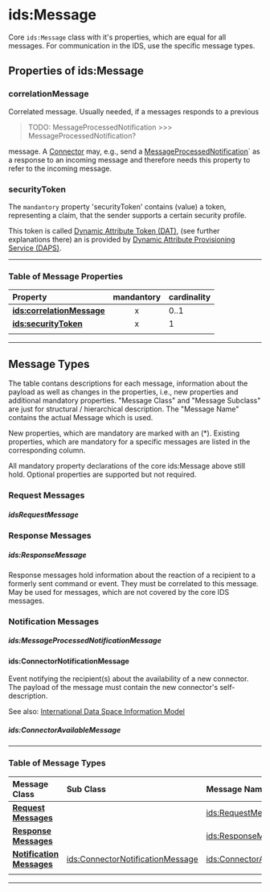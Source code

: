 # ids:Message

Core `ids:Message` class with it's properties, which are equal for all messages.
 For communication in the IDS, use the specific message types.


## Properties of ids:Message

### correlationMessage

Correlated message. Usually needed, if a messages responds to a previous

> TODO: MessageProcessedNotification >>> MessageProcessedNotification?

 message. A [Connector](../../Connector/) may, e.g., send a [MessageProcessedNotification](#messageprocessednotificationmessage)` as
 a response to an incoming message and therefore needs this property to
 refer to the incoming message.


### securityToken

The `mandantory` property 'securityToken' contains (value) a token, representing a claim, that
 the sender supports a certain security profile.

This token is called [Dynamic Attribute Token (DAT)](../../DAPS/README.md#dynamic-attribute-token-dat),
 (see further explanations there) an is provided by [Dynamic Attribute Provisioning Service (DAPS)](/DAPS/README.md#dynamic-attribute-provisioning-service-daps). 

---

### Table of Message Properties

|**Property**|mandantory|cardinality|
|:---|:---:|:---|
|**[ids:correlationMessage](#correlationmessage)**|x|0..1|                        
|**[ids:securityToken](#securityToken)**|x|1|                        
|||

---

## Message Types

The table contans descriptions for each message, information about the payload
 as well as changes in the properties, i.e., new properties and additional
 mandatory properties. "Message Class" and "Message Subclass" are just for
 structural / hierarchical description. The "Message Name" contains the
 actual Message which is used.
 
New properties, which are mandatory are marked with an (*). Existing
 properties, which are mandatory for a specific messages are listed
 in the corresponding column.

All mandatory property declarations of the core ids:Message above still hold.
 Optional properties are supported but not required.


### Request Messages

##### idsRequestMessage

### Response Messages

##### ids:ResponseMessage

Response messages hold information about the reaction of a recipient to a
 formerly sent command or event. They must be correlated to this message. May
 be used for messages, which are not covered by the core IDS messages.


### Notification Messages

##### ids:MessageProcessedNotificationMessage

#### ids:ConnectorNotificationMessage

Event notifying the recipient(s) about the availability of a new connector.
 The payload of the message must contain the new connector's self-description.

See also: [International Data Space Information Model](https://w3id.org/idsa/core)

##### ids:ConnectorAvailableMessage

---

### Table of Message Types

| **Message Class** | Sub Class | Message Name |
|:---|:---|:---|
|**[Request Messages](#request-messages)**            |                                 | [ids:RequestMessage](#requestmessage)
|**[Response Messages](#response-messages)**            |                               | [ids:ResponseMessage](#responsemessage)
|**[Notification Messages](#notification-messages)**  | [ids:ConnectorNotificationMessage](#connectornotificationmessage) | [ids:ConnectorAvailableMessage](#connectoravailablemessage)
|||

---
